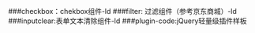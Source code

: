###checkbox：chekbox组件-ld
###filter: 过滤组件（参考京东商城）-ld
###inputclear:表单文本清除组件-ld
###plugin-code:jQuery轻量级插件样板
